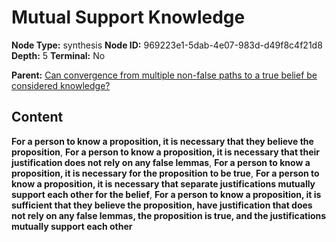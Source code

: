 # Mutual Support Knowledge

**Node Type:** synthesis
**Node ID:** 969223e1-5dab-4e07-983d-d49f8c4f21d8
**Depth:** 5
**Terminal:** No

**Parent:** [Can convergence from multiple non-false paths to a true belief be considered knowledge?](can-convergence-from-multiple-non-false-paths-to-a-true-belief-be-considered-knowledge-antithesis-4b5bfa04-6eb7-4243-b96c-5f5703d28acf.md)

## Content

**For a person to know a proposition, it is necessary that they believe the proposition**, **For a person to know a proposition, it is necessary that their justification does not rely on any false lemmas**, **For a person to know a proposition, it is necessary for the proposition to be true**, **For a person to know a proposition, it is necessary that separate justifications mutually support each other for the belief**, **For a person to know a proposition, it is sufficient that they believe the proposition, have justification that does not rely on any false lemmas, the proposition is true, and the justifications mutually support each other**
